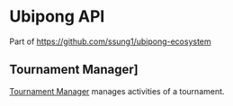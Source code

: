 # Ubipong API

Part of <https://github.com/ssung1/ubipong-ecosystem>

## Tournament Manager]

[Tournament Manager](tournament-manager) manages activities of a tournament.
